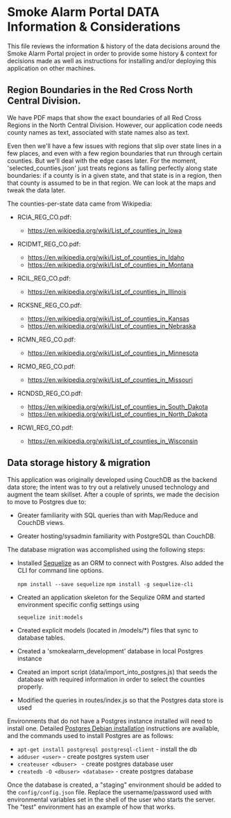 Smoke Alarm Portal DATA Information & Considerations
====================================================

This file reviews the information & history of the data decisions
around the Smoke Alarm Portal project in order to provide some
history & context for decisions made as well as instructions for
installing and/or deploying this application on other machines.

Region Boundaries in the Red Cross North Central Division.
----------------------------------------------------------

We have PDF maps that show the exact boundaries of all Red Cross
Regions in the North Central Division.  However, our application code
needs county names as text, associated with state names also as text.

Even then we'll have a few issues with regions that slip over state
lines in a few places, and even with a few region boundaries that run
through certain counties.  But we'll deal with the edge cases later.
For the moment, 'selected_counties.json' just treats regions as
falling perfectly along state boundaries: if a county is in a given
state, and that state is in a region, then that county is assumed to
be in that region.  We can look at the maps and tweak the data later.

The counties-per-state data came from Wikipedia:

  * RCIA_REG_CO.pdf:
    - https://en.wikipedia.org/wiki/List_of_counties_in_Iowa

  * RCIDMT_REG_CO.pdf:
    - https://en.wikipedia.org/wiki/List_of_counties_in_Idaho
    - https://en.wikipedia.org/wiki/List_of_counties_in_Montana

  * RCIL_REG_CO.pdf:
    - https://en.wikipedia.org/wiki/List_of_counties_in_Illinois

  * RCKSNE_REG_CO.pdf:
    - https://en.wikipedia.org/wiki/List_of_counties_in_Kansas
    - https://en.wikipedia.org/wiki/List_of_counties_in_Nebraska

  * RCMN_REG_CO.pdf:
    - https://en.wikipedia.org/wiki/List_of_counties_in_Minnesota

  * RCMO_REG_CO.pdf:
    - https://en.wikipedia.org/wiki/List_of_counties_in_Missouri

  * RCNDSD_REG_CO.pdf:
    - https://en.wikipedia.org/wiki/List_of_counties_in_South_Dakota
    - https://en.wikipedia.org/wiki/List_of_counties_in_North_Dakota

  * RCWI_REG_CO.pdf:
    - https://en.wikipedia.org/wiki/List_of_counties_in_Wisconsin


Data storage history & migration
--------------------------------
This application was originally developed using CouchDB as the backend
data store; the intent was to try out a relatively unused technology
and augment the team skillset. After a couple of sprints, we made the
decision to move to Postgres due to:


* Greater familiarity with SQL queries than with Map/Reduce and CouchDB
  views.

* Greater hosting/sysadmin familiarity with PostgreSQL than CouchDB.

The database migration was accomplished using the following steps:

* Installed [Sequelize](http://docs.sequelizejs.com/en/latest/) as
  an ORM to connect with Postgres. Also added the CLI for
  command line options.

  `npm install --save sequelize`
  `npm install -g sequelize-cli`

* Created an application skeleton for the Sequlize ORM and started
  environment specific config settings using

  `sequelize init:models`

* Created explicit models (located in /models/*) files that sync to
  database tables.

* Created a 'smokealarm_development' database in local Postgres instance

* Created an import script (data/import_into_postgres.js) that seeds
  the database with required information in order to select the
  counties properly.

* Modified the queries in routes/index.js so that the Postgres data store
  is used

Environments that do not have a Postgres instance installed will need to
install one. Detailed [Postgres Debian installation](https://wiki.debian.org/PostgreSql)
instructions are available, and the commands used to install Postgres are as follows:

* `apt-get install postgresql postgresql-client` - install the db
* `adduser <user>` - create postgres system user
* `createuser <dbuser> ` - create postgres database user
* `createdb -O <dbuser> <database>` - create postgres database

Once the database is created, a "staging" environment should be added to the
`config/config.json` file. Replace the username/password used with environmental
variables set in the shell of the user who starts the server. The "test" environment
has an example of how that works.






